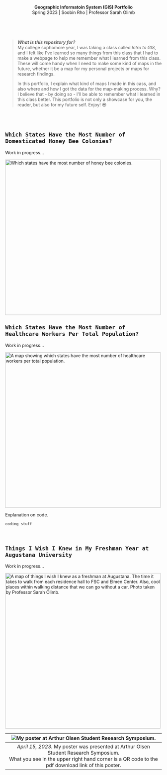 <br>
<br>
<br>

<p align="center">
  <b>
  Geographic Informatoin System (GIS) Portfolio<br>
  </b>
  Spring 2023 | Soobin Rho | Professor Sarah Olimb
</p>

<br>
<br>
<br>

> ***What is this repository for?***<br>
> My college sophomore year, I was taking a class called *Intro to GIS*, and I felt like
> I've learned so many things from this class that I had to make a webpage to help me remember
> what I learned from this class. These will come handy when
> I need to make some kind of maps in the future, whether it be a map for my personal projects
> or maps for research findings.
>
> In this portfolio, I explain what kind of maps I made in this cass, and also where and
> how I got the data for the map-making process.
> Why? I believe that - by doing so - I'll be able to remember what I learned in this class better.
> This portfolio is not only a showcase for you, the reader, but also for my future self. Enjoy! 😎

<br>
<br>

## `Which States Have the Most Number of Domesticated Honey Bee Colonies?`

Work in progress...

<img alt="Which states have the most number of honey bee colonies." src="https://user-images.githubusercontent.com/19341857/233395346-eca7f9ff-b951-4cbf-8288-851943cab40e.jpg" width="500px">

<br>

## `Which States Have the Most Number of Healthcare Workers Per Total Population?`

Work in progress...

<img alt="A map showing which states have the most number of healthcare workers per total population." src="https://user-images.githubusercontent.com/19341857/233394842-61ea1ccb-63ad-45eb-aabd-e33e38879680.jpg" width="500px">

Explanation on code.

```python
coding stuff
```

<br>

## `Things I Wish I Knew in My Freshman Year at Augustana University`

Work in progress...

<img alt="A map of things I wish I knew as a freshman at Augustana. The time it takes to walk from each residence hall to FSC and Elmen Center. Also, cool places within walking distance that we can go without a car. Photo taken by Professor Sarah Olimb." src="https://user-images.githubusercontent.com/19341857/233394788-b88b0138-b692-49aa-80c8-a7abf677f6e1.jpg" width="500px">

<br>

| ![My poster at Arthur Olsen Student Research Symposium.](https://user-images.githubusercontent.com/19341857/233396327-0d93ac2d-4e10-48f0-b965-79e7363c01ca.jpg) | 
|:--:| 
| *April 15, 2023.* My poster was presented at Arthur Olsen Student Research Symposium. <br> What you see in the upper right hand corner is a QR code to the pdf download link of this poster. |

<br>
<br>
<br>
